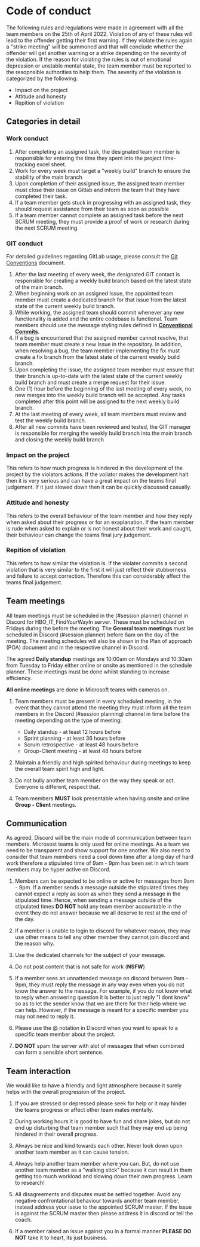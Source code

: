 # Code of conduct

The following rules and regulations were made in agreement with all the team  members on the 25th of April 2022.
Violation of any of these rules will lead to the offender getting their first warning. 
If they violate the rules again a "strike meeting" will be summoned and that will conclude whether the offender will get another warning or a strike depending on the severity of the violation. 
If the reason for violating the rules is out of emotional depression or unstable mental state, the team member must be reported to the resopnsible authorities to help them.
The severity of the violation is categorized by the following: 

* Impact on the project
* Attitude and honesty
* Repition of violation

## Categories in detail

### Work conduct

1. After completing an assigned task, the designated team member is responsible for entering the time they spent into the project time-tracking excel sheet.
2. Work for every week must target a "weekly build" branch to ensure the stability of the main branch
3. Upon completion of their assigned issue, the assigned team member must close their issue on Gitlab and inform the team that they have completed their task.
4. If a team member gets stuck in progressing with an assigned task, they should request assistance from their team as soon as possible
5. If a team member cannot complete an assigned task before the next SCRUM meeting, they must provide a proof of work or research during the next SCRUM meeting.
    
### GIT conduct

For detailed guidelines regarding GitLab usage, please consult the
[Git Conventions](git-conventions.md) document.

 1. After the last meeting of every week, the designated GIT contact is responsible for creating a weekly build branch based on the latest state of the main branch.
 2. When beginning work on an assigned Issue, the appointed team member must create a dedicated branch for that issue from the latest state of the current weekly build branch.
 3. While working, the assigned team should commit whenever any new functionality is added and the entire codebase is functional. Team members should use the message styling rules defined in [**Conventional Commits**](https://www.conventionalcommits.org/en/v1.0.0/).
 4. If a bug is encountered that the assigned member cannot resolve, that team member must create a new Issue in the repository. In addition, when resolving a bug, the team member implementing the fix must create a fix branch from the latest state of the current weekly build branch.
 5. Upon completing the issue, the assigned team member must ensure that their branch is up-to-date with the latest state of the current weekly build branch and must create a merge request for their issue.
 6. One (1) hour before the beginning of the last meeting of every week, no new merges into the weekly build branch will be accepted. Any tasks completed after this point will be assigned to the next weekly build branch.
 7. At the last meeting of every week, all team members must review and test the weekly build branch.
 8. After all new commits have been reviewed and tested, the GIT manager is responsible for merging the weekly build branch into the main branch and closing the weekly build branch
### Impact on the project
This refers to how much progress is hindered in the development of the project by the violators actions.
If the voilator makes the development halt then it is very serious and can have a great impact on the teams final judgement.
If it just slowed down then it can be quickly discussed casually.

### Attitude and honesty
This refers to the overall behaviour of the team member and how they reply when asked about their progress or for an exaplanation.
If the team member is rude when asked to explain or is not honest about their work and caught, their behaviour can change the teams final jury judgement.

### Repition of violation
This refers to how similar the violation is. 
If the violater commits a second violation that is very similar to the first it will just reflect their stubborness and failure to accept correction. 
Therefore this can considerably affect the teams final judgement. 

## Team meetings 

All team meetings must be scheduled in the (#session planner) channel in Discord for HBO_IT_FindYourWayIn server. 
These must be scheduled on Fridays during the before the meeting. 
The **General team meetings** must be scheduled in Discord (#session planner) before 6am on the day of the meeting.
The meeting schedules will also be shown in the Plan of approach (POA) document and in the respective channel in Discord.


The agreed **Daily standup** meetings are 10:00am on Mondays and 10:30am from Tuesday to Friday either online or onsite as mentioned in the schedule planner. These meetings must be done whilst standing to increase efficiency.


**All online meetings** are done in Microsoft teams with cameras on.

1. Team members must be present in every scheduled meeting, in the event that they cannot attend the meeting they must inform all the team members in the Discord (#session planning) channel in time before the meeting depending on the type of meeting:

    * Daily standup - at least 12 hours before
    * Sprint planning - at least 36 hours before
    * Scrum retrospective - at least 48 hours before
    * Group-Client meeting - at least 48 hours before

2. Maintain a friendly and high spirited behaviour during meetings to keep the overall team spirit high and light.

3. Do not bully another team member on the way they speak or act. 
Everyone is different, respect that.

4. Team members **MUST** look presentable when having onsite and online **Group - Client** meetings.

## Communication

As agreed, Discord will be the main mode of communication between team members.
Microsost teams is only used for online meetings.
As a team we need to be transparent and show support for one another.
We also need to consider that team members need a cool down time after a long day of hard work therefore a stipulated time of 9am - 9pm has been set in which team members may be hyper active on Discord.

1. Members can be expected to be online or active for messages from 9am - 9pm. 
If a member sends a message outside the stipulated times they cannot expect a reply as soon as when they send a message in the stipulated time. 
Hence, when sending a message outside of the stipulated times **DO NOT** hold any team member accountable in the event they do not answer because we all deserve to rest at the end of the day.

2. If a member is unable to login to discord for whatever reason, they may use other means to tell any other member they cannot join discord and the reason why.

3. Use the dedicated channels for the subject of your message.

4. Do not post content that is not safe for work (**NSFW**) 
   
5. If a member sees an unnattended message on discord between 9am - 9pm, they must reply the message in any way even when you do not know the answer to the message. 
For example, if you do not know what to reply when answering question it is better to just reply "I dont know" so as to let the sender know that we are there for their help where we can help.
However, if the message is meant for a specific member you may not need to reply it.

6. Please use the @ notation in Discord when you want to speak to a specific team member about the project.

7. **DO NOT** spam the server with alot of messages that when combined can form a sensible short sentence.

## Team interaction

We would like to have a friendly and light atmosphere because it surely helps with the overall progression of the project.

1. If you are stressed or depressed please seek for help or it may hinder the teams progress or affect other team mates mentally.

2. During working hours it is good to have fun and share jokes, but do not end up disturbing that team member such that they may end up being hindered in their overall progress.

3. Always be nice and kind towards each other.
Never look down upon another team member as it can cause tension.

4. Always help another team member where you can.
But, do not use another team member as a "walking stick" because it can result in them getting too much workload and slowing down their own progress. 
Learn to research!

5. All disagreements and disputes must be settled together.
Avoid any negative confrontational behaviour towards another team member, instead address your issue to the appointed SCRUM master.
If the issue is against the SCRUM master then please address it in discord or tell the coach.

6. If a member raised an issue against you in a formal manner **PLEASE DO NOT** take it to heart, its just business.

